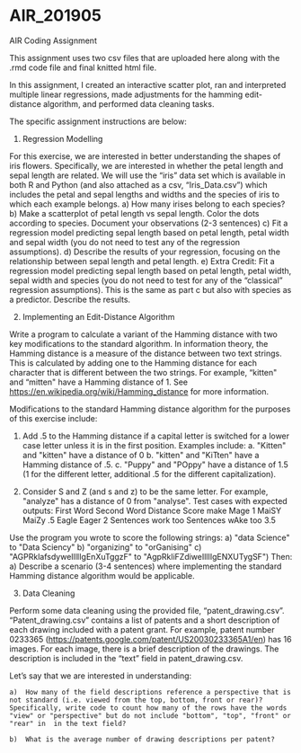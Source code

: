 # AIR_201905
AIR Coding Assignment

This assignment uses two csv files that are uploaded here along with the .rmd code file and final knitted html file.

In this assignment, I created an interactive scatter plot, ran and interpreted multiple linear regressions, made adjustments for the hamming edit-distance algorithm, and performed data cleaning tasks.

The specific assignment instructions are below:



1. Regression Modelling

For this exercise, we are interested in better understanding the shapes of iris flowers. Specifically, we are interested in whether the petal length and sepal length are related. We will use the “iris” data set which is available in both R and Python (and also attached as a csv, “Iris_Data.csv”) which includes the petal and sepal lengths and widths and the species of iris to which each example belongs.
    a)	How many irises belong to each species? 
    b)	Make a scatterplot of petal length vs sepal length. Color the dots according to species. Document your observations (2-3 sentences) 
    c)	Fit a regression model predicting sepal length based on petal length, petal width and sepal width (you do not need to test any of the regression assumptions). 
    d)	Describe the results of your regression, focusing on the relationship between sepal length and petal length.
    e)	Extra Credit: Fit a regression model predicting sepal length based on petal length, petal width, sepal width and species (you do not need to test for any of the “classical” regression assumptions).  This is the same as part c but also with species as a predictor. Describe the results.

2. Implementing an Edit-Distance Algorithm

Write a program to calculate a variant of the Hamming distance with two key modifications to the standard algorithm. In information theory, the Hamming distance is a measure of the distance between two text strings. This is calculated by adding one to the Hamming distance for each character that is different between the two strings. For example, “kitten" and “mitten" have a Hamming distance of 1. See https://en.wikipedia.org/wiki/Hamming_distance for more information. 

Modifications to the standard Hamming distance algorithm for the purposes of this exercise include: 

1)	Add .5 to the Hamming distance if a capital letter is switched for a lower case letter unless it is in the first position.  Examples include: 
    a.	"Kitten" and "kitten" have a distance of 0 
    b.	"kitten" and "KiTten" have a Hamming distance of .5.
    c.	"Puppy" and "POppy" have a distance of 1.5 (1 for the different letter, additional .5 for the different capitalization). 
    
2)	Consider S and Z (and s and z) to be the same letter. For example, "analyze" has a distance of 0 from "analyse".
    Test cases with expected outputs: 
    First Word	        Second Word	        Distance Score
    make	              Mage	              1
    MaiSY	              MaiZy	              .5
    Eagle	              Eager	              2
    Sentences work too	Sentences wAke too	3.5

Use the program you wrote to score the following strings:
    a)	"data Science" to  "Data Sciency"
    b)	"organizing" to "orGanising"
    c)	"AGPRklafsdyweIllIIgEnXuTggzF" to "AgpRkliFZdiweIllIIgENXUTygSF")
Then:
    a)	Describe a scenario (3-4 sentences) where implementing the standard Hamming distance algorithm would be applicable. 

3. Data Cleaning

Perform some data cleaning using the provided file, “patent_drawing.csv”. “Patent_drawing.csv” contains a list of patents and a short description of each drawing included with a patent grant. For example, patent number 0233365 (https://patents.google.com/patent/US20030233365A1/en) has 16 images. For each image, there is a brief description of the drawings. The description is included in the “text” field in patent_drawing.csv. 

Let’s say that we are interested in understanding:

    a)	How many of the field descriptions reference a perspective that is not standard (i.e. viewed from the top, bottom, front or rear)? Specifically, write code to count how many of the rows have the words "view" or "perspective" but do not include "bottom", "top", "front" or "rear" in  in the text field?

    b)	What is the average number of drawing descriptions per patent? 
